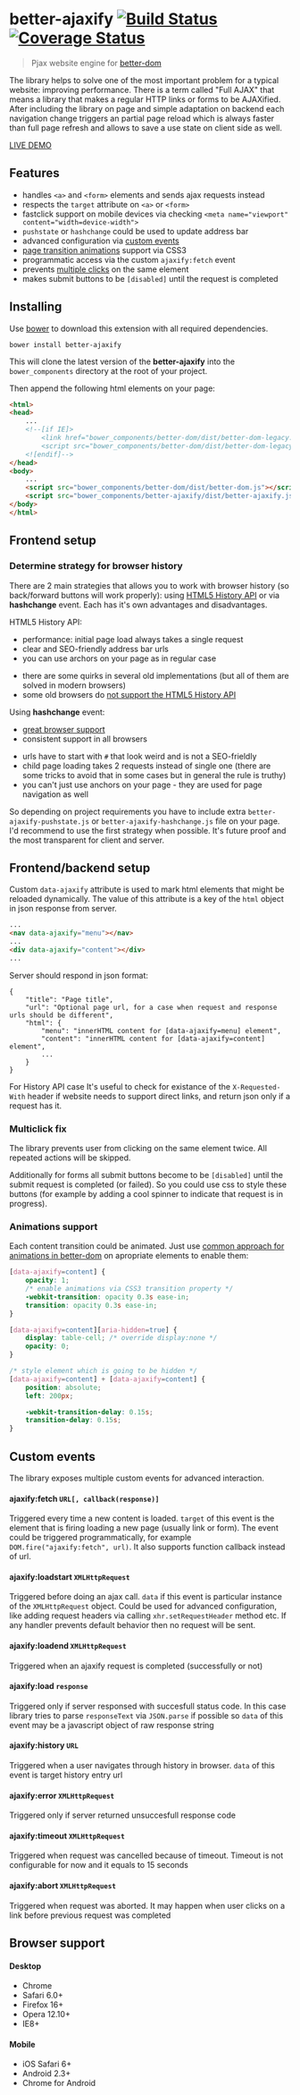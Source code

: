# better-ajaxify [![Build Status][travis-image]][travis-url] [![Coverage Status][coveralls-image]][coveralls-url]
> Pjax website engine for [better-dom](https://github.com/chemerisuk/better-dom)

The library helps to solve one of the most important problem for a typical website: improving performance. There is a term called "Full AJAX" that means a library that makes a regular HTTP links or forms to be AJAXified. After including the library on page and simple adaptation on backend each navigation change triggers an partial page reload which is always faster than full page refresh and allows to save a use state on client side as well.

[LIVE DEMO](http://chemerisuk.github.io/better-ajaxify/)

## Features
* handles `<a>` and `<form>` elements and sends ajax requests instead
* respects the `target` attribute on `<a>` or `<form>`
* fastclick support on mobile devices via checking `<meta name="viewport" content="width=device-width">`
* `pushstate` or `hashchange` could be used to update address bar
* advanced configuration via [custom events](#custom-events)
* [page transition animations](#animations-support) support via CSS3
* programmatic access via the custom `ajaxify:fetch` event
* prevents [multiple clicks](#multiclick-fix) on the same element
* makes submit buttons to be `[disabled]` until the request is completed

## Installing
Use [bower](http://bower.io/) to download this extension with all required dependencies.

    bower install better-ajaxify

This will clone the latest version of the __better-ajaxify__ into the `bower_components` directory at the root of your project.

Then append the following html elements on your page:

```html
<html>
<head>
    ...
    <!--[if IE]>
        <link href="bower_components/better-dom/dist/better-dom-legacy.htc" rel="htc"/>
        <script src="bower_components/better-dom/dist/better-dom-legacy.js"></script>
    <![endif]-->
</head>
<body>
    ...
    <script src="bower_components/better-dom/dist/better-dom.js"></script>
    <script src="bower_components/better-ajaxify/dist/better-ajaxify.js"></script>
</body>
</html>
```

## Frontend setup

### Determine strategy for browser history
There are 2 main strategies that allows you to work with browser history (so back/forward buttons will work properly): using [HTML5 History API](https://developer.mozilla.org/en/docs/DOM/Manipulating_the_browser_history) or via __hashchange__ event. Each has it's own advantages and disadvantages.

HTML5 History API:
+ performance: initial page load always takes a single request 
+ clear and SEO-friendly address bar urls
+ you can use archors on your page as in regular case
- there are some quirks in several old implementations (but all of them are solved in modern browsers)
- some old browsers do [not support the HTML5 History API](http://caniuse.com/#search=push)

Using __hashchange__ event:
+ [great browser support](http://caniuse.com/#search=hashchange)
+ consistent support in all browsers
- urls have to start with `#` that look weird and is not a SEO-frieldly
- child page loading takes 2 requests instead of single one (there are some tricks to avoid that in some cases but in general the rule is truthy)
- you can't just use anchors on your page - they are used for page navigation as well

So depending on project requirements you have to include extra `better-ajaxify-pushstate.js` or `better-ajaxify-hashchange.js` file on your page. I'd recommend to use the first strategy when possible. It's future proof and the most transparent for client and server.

## Frontend/backend setup
Custom `data-ajaxify` attribute is used to mark html elements that might be reloaded dynamically. The value of this attribute is a key of the `html` object in json response from server.

```html
...
<nav data-ajaxify="menu"></nav>
...
<div data-ajaxify="content"></div>
...
```
Server should respond in json format:

    {
        "title": "Page title",
        "url": "Optional page url, for a case when request and response urls should be different",
        "html": {
            "menu": "innerHTML content for [data-ajaxify=menu] element",
            "content": "innerHTML content for [data-ajaxify=content] element",
            ...
        }
    }

For History API case It's useful to check for existance of the `X-Requested-With` header if website needs to support direct links, and return json only if a request has it.

### Multiclick fix
The library prevents user from clicking on the same element twice. All repeated actions will be skipped.

Additionally for forms all submit buttons become to be `[disabled]` until the submit request is completed (or failed). So you could use css to style these buttons (for example by adding a cool spinner to indicate that request is in progress).

### Animations support
Each content transition could be animated. Just use [common approach for animations in better-dom](http://jsfiddle.net/C3WeM/4/) on apropriate elements to enable them:

```css
[data-ajaxify=content] {
    opacity: 1;
    /* enable animations via CSS3 transition property */
    -webkit-transition: opacity 0.3s ease-in;
    transition: opacity 0.3s ease-in;
}

[data-ajaxify=content][aria-hidden=true] {
    display: table-cell; /* override display:none */
    opacity: 0;
}

/* style element which is going to be hidden */
[data-ajaxify=content] + [data-ajaxify=content] {
    position: absolute;
    left: 200px;

    -webkit-transition-delay: 0.15s;
    transition-delay: 0.15s;
}
```

## Custom events
The library exposes multiple custom events for advanced interaction.

#### ajaxify:fetch `URL[, callback(response)]`
Triggered every time a new content is loaded. `target` of this event is the element that is firing loading a new page (usually link or form). The event could be triggered programmatically, for example `DOM.fire("ajaxify:fetch", url)`. It also supports function callback instead of url.

#### ajaxify:loadstart `XMLHttpRequest`
Triggered before doing an ajax call. `data` if this event is particular instance of the `XMLHttpRequest` object. Could be used for advanced configuration, like adding request headers via calling `xhr.setRequestHeader` method etc. If any handler prevents default behavior then no request will be sent.

#### ajaxify:loadend `XMLHttpRequest`
Triggered when an ajaxify request is completed (successfully or not)

#### ajaxify:load `response`
Triggered only if server responsed with succesfull status code. In this case library tries to parse `responseText` via `JSON.parse` if possible so `data` of this event may be a javascript object of raw response string

#### ajaxify:history `URL`
Triggered when a user navigates through history in browser. `data` of this event is target history entry url

#### ajaxify:error `XMLHttpRequest`
Triggered only if server returned unsuccesfull response code

#### ajaxify:timeout `XMLHttpRequest`
Triggered when request was cancelled because of timeout. Timeout is not configurable for now and it equals to 15 seconds

#### ajaxify:abort `XMLHttpRequest`
Triggered when request was aborted. It may happen when user clicks on a link before previous request was completed

## Browser support
#### Desktop
* Chrome
* Safari 6.0+
* Firefox 16+
* Opera 12.10+
* IE8+

#### Mobile
* iOS Safari 6+
* Android 2.3+
* Chrome for Android

[travis-url]: http://travis-ci.org/chemerisuk/better-ajaxify
[travis-image]: https://api.travis-ci.org/chemerisuk/better-ajaxify.png?branch=master

[coveralls-url]: https://coveralls.io/r/chemerisuk/better-ajaxify
[coveralls-image]: https://coveralls.io/repos/chemerisuk/better-ajaxify/badge.png?branch=master

